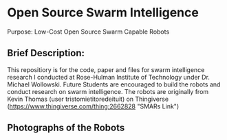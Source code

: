 
# Open Source Swarm Intelligence
Purpose: Low-Cost Open Source Swarm Capable Robots


## Brief Description:
This repositiory is for the code, paper and files for swarm intelligence research I conducted at Rose-Hulman Institute of Technology under Dr. Michael Wollowski. Future Students are encouraged to build the robots and conduct research on swarm intelligence. The robots are originally from Kevin Thomas (user tristomietitoredeituit) on Thingiverse (https://www.thingiverse.com/thing:2662828 "SMARs Link")

## Photographs of the Robots

[ISO View of Robot]: Photos/PXL_20220516_110912480.jpg  "Swarm Robot ISO View"
